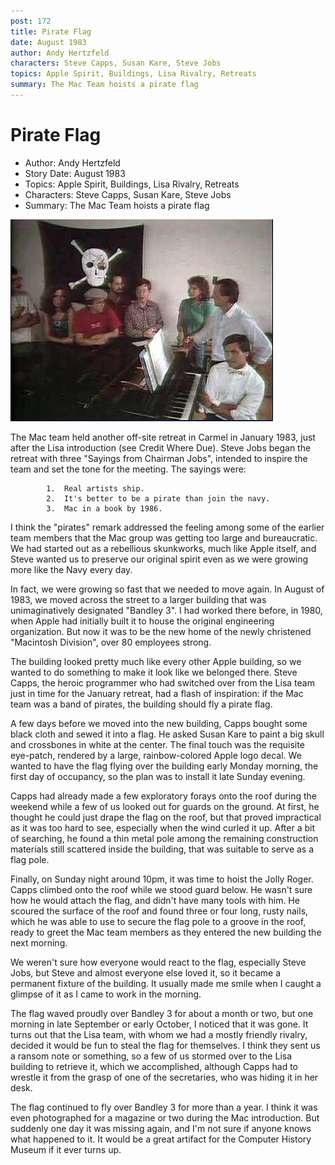 ```yaml
---
post: 172
title: Pirate Flag
date: August 1983
author: Andy Hertzfeld
characters: Steve Capps, Susan Kare, Steve Jobs
topics: Apple Spirit, Buildings, Lisa Rivalry, Retreats
summary: The Mac Team hoists a pirate flag
---
```


# Pirate Flag
* Author: Andy Hertzfeld
* Story Date: August 1983
* Topics: Apple Spirit, Buildings, Lisa Rivalry, Retreats
* Characters: Steve Capps, Susan Kare, Steve Jobs
* Summary: The Mac Team hoists a pirate flag

![The pirate flag, as posed for Fortune Magazine in 1984.](images/Macintosh/pirate_flag.jpg) 

    
The Mac team held another off-site retreat in Carmel in January 1983, just after the Lisa introduction (see Credit Where Due).  Steve Jobs began the retreat with three "Sayings from Chairman Jobs", intended to inspire the team and set the tone for the meeting.   The sayings were:


            1.  Real artists ship.
            2.  It's better to be a pirate than join the navy.
            3.  Mac in a book by 1986.

I think the "pirates" remark addressed the feeling among some of the earlier team members that the Mac group was getting too large and bureaucratic. We had started out as a rebellious skunkworks, much like Apple itself, and Steve wanted us to preserve our original spirit even as we were growing more like the Navy every day.

In fact, we were growing so fast that we needed to move again.  In August of 1983, we moved across the street to a larger building that was unimaginatively designated "Bandley 3".  I had worked there before, in 1980, when Apple had initially built it to house the original engineering organization.  But now it was to be the new home of the newly christened "Macintosh Division", over 80 employees strong.

The building looked pretty much like every other Apple building, so we wanted to do something to make it look like we belonged there. Steve Capps, the heroic programmer who had switched over from the Lisa team just in time for the January retreat, had a flash of inspiration: if the Mac team was a band of pirates, the building should fly a pirate flag.

A few days before we moved into the new building, Capps bought some black cloth and sewed it into a flag. He asked Susan Kare to paint a big skull and crossbones in white at the center.   The final touch was the requisite eye-patch, rendered by a large, rainbow-colored Apple logo decal.  We wanted to have the flag flying over the building early Monday morning, the first day of occupancy, so the plan was to install it late Sunday evening.

Capps had already made a few exploratory forays onto the roof during the weekend while a few of us looked out for guards on the ground.  At first, he thought he could just drape the flag on the roof, but that proved impractical as it was too hard to see, especially when the wind curled it up.  After a bit of searching, he found a thin metal pole among the remaining construction materials still scattered inside the building, that was suitable to serve as a flag pole.

Finally, on Sunday night around 10pm, it was time to hoist the Jolly Roger.  Capps climbed onto the roof while we stood guard below.  He wasn't sure how he would attach the flag, and didn't have many tools with him.  He scoured the surface of the roof and found three or four long, rusty nails, which he was able to use to secure the flag pole to a groove in the roof, ready to greet the Mac team members as they entered the new building the next morning.

We weren't sure how everyone would react to the flag, especially Steve Jobs, but Steve and almost everyone else loved it, so it became a permanent fixture of the building.  It usually made me smile when I caught a glimpse of it as I came to work in the morning.

The flag waved proudly over Bandley 3 for about a month or two, but one morning in late September or early October, I noticed that it was gone.  It turns out that the Lisa team, with whom we had a mostly friendly rivalry, decided it would be fun to steal the flag for themselves.  I think they sent us a ransom note or something, so a few of us stormed over to the Lisa building to retrieve it, which we accomplished, although Capps had to wrestle it from the grasp of one of the secretaries, who was hiding it in her desk.

The flag continued to fly over Bandley 3 for more than a year.  I think it was even photographed for a magazine or two during the Mac introduction.  But suddenly one day it was missing again, and I'm not sure if anyone knows what happened to it.  It would be a great artifact for the Computer History Museum if it ever turns up.

